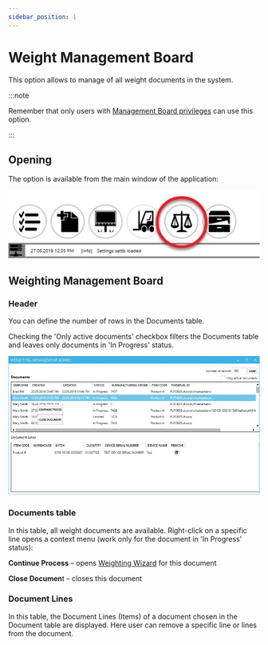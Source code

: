 ```yaml
---
sidebar_position: 1
---
```


# Weight Management Board

This option allows to manage of all weight documents in the system.

:::note

Remember that only users with [Management Board privileges](../../../../administrator-guide/setting-up-the-application/setting-up-the-application.md) can use this option.

:::

## Opening

The option is available from the main window of the application:

![Management Board](./media/weight-management-board/management-board-icon.webp)

## Weighting Management Board

### Header

You can define the number of rows in the Documents table.

Checking the 'Only active documents' checkbox filters the Documents table and leaves only documents in 'In Progress' status.

![Weighting Management Board](./media/weight-management-board/board.webp)

### Documents table

In this table, all weight documents are available. Right-click on a specific line opens a context menu (work only for the document in 'In Progress' status):

**Continue Process** – opens [Weighting Wizard](./weight-scale-module.md) for this document

**Close Documen**t – closes this document

### Document Lines

In this table, the Document Lines (Items) of a document chosen in the Document table are displayed. Here user can remove a specific line or lines from the document.
